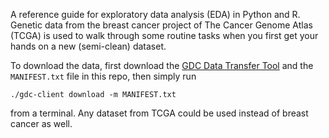 A reference guide for exploratory data analysis (EDA) in Python and R. Genetic
data from the breast cancer project of The Cancer Genome Atlas (TCGA) is
used to walk through some routine tasks when you first get your hands on a
new (semi-clean) dataset.

To download the data, first download the
[GDC Data Transfer Tool](https://gdc.cancer.gov/access-data/gdc-data-transfer-tool)
and the `MANIFEST.txt` file in this repo, then simply run

`./gdc-client download -m MANIFEST.txt`

from a terminal. Any dataset from TCGA could be used instead of breast
cancer as well.
